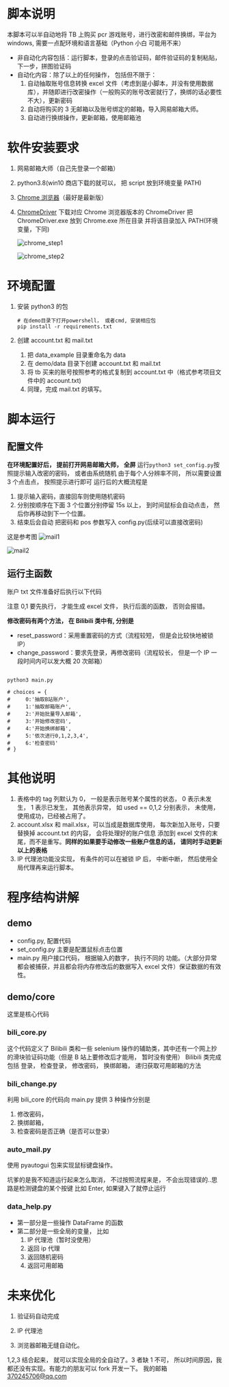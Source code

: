 # 脚本说明

本脚本可以半自动地将 TB 上购买 pcr 游戏账号，进行改密和邮件换绑，平台为 windows, 需要一点配环境和语言基础（Python 小白 可能用不来）

- 非自动化内容包括：运行脚本，登录的点击验证码，邮件验证码的复制粘贴，下一步，拼图验证码
- 自动化内容：除了以上的任何操作， 包括但不限于：
  1. 自动抽取账号信息转换 excel 文件（考虑到是小脚本，并没有使用数据库），并随即进行改密操作（一般购买的账号改密就行了，换绑的话必要性不大），更新密码
  2. 自动将购买的 3 无邮箱以及账号绑定的邮箱，导入网易邮箱大师。
  3. 自动进行换绑操作，更新邮箱，使用邮箱池

# 软件安装要求

1. 网易邮箱大师（自己先登录一个邮箱）
2. python3.8(win10 商店下载的就可以， 把 script 放到环境变量 PATH)
3. [Chrome 浏览器](https://www.google.cn/chrome/)（最好是最新版）

4. [ChromeDriver](https://npm.taobao.org/mirrors/chromedriver/)
   下载对应 Chrome 浏览器版本的 ChromeDriver
   把 ChromeDriver.exe 放到 Chrome.exe 所在目录
   并将该目录加入 PATH(环境变量，下同)

   ![chrome_step1](pictures/Chrome1.jpg)

   ![chrome_step2](pictures/Chrome2.jpg)

# 环境配置

1. 安装 python3 的包

   ```shell
   # 在demo目录下打开powershell， 或者cmd, 安装相应包
   pip install -r requirements.txt
   ```

2. 创建 account.txt 和 mail.txt
   1. 把 data_example 目录重命名为 data
   2. 在 demo/data 目录下创建 account.txt 和 mail.txt
   3. 将 tb 买来的账号按照参考的格式复制到 account.txt 中（格式参考项目文件中的 account.txt)
   4. 同理，完成 mail.txt 的填写。

# 脚本运行

## 配置文件

**在环境配置好后， 提前打开网易邮箱大师， 全屏**
运行`python3 set_config.py`按照提示输入改密的密码， 或者由系统随机
由于每个人分辨率不同， 所以需要设置 3 个点击点， 按照提示进行即可
运行后的大概流程是

1. 提示输入密码，直接回车则使用随机密码
1. 分别按顺序在下面 3 个位置分别停留 15s 以上， 到时间鼠标会自动点击， 然后你再移动到下一个位置。
1. 结束后会自动 把密码和 pos 参数写入 config.py(后续可以直接改密码)

这是参考图
![mail1](pictures/mail1.png)

![mail2](pictures/mail2.png)

## 运行主函数

账户 txt 文件准备好后执行以下代码

注意 0,1 要先执行， 才能生成 excel 文件， 执行后面的函数， 否则会报错。

**修改密码有两个方法， 在 Bilibili 类中有, 分别是**

- reset_password：采用重置密码的方式（流程较短， 但是会比较快地被锁 IP）
- change_password：要求先登录，再修改密码（流程较长， 但是一个 IP 一段时间内可以发大概 20 次邮箱）

```shell

python3 main.py

# choices = {
#     0:'抽取B站账户',
#     1:'抽取邮箱账户',
#     2:'开始批量导入邮箱',
#     3:'开始修改密码',
#     4:'开始换绑邮箱',
#     5:'依次进行0,1,2,3,4',
#     6:'检查密码'
# }

```

# 其他说明

1. 表格中的 tag 列默认为 0， 一般是表示账号某个属性的状态， 0 表示未发生， 1 表示已发生， 其他表示异常， 如 used == 0,1,2 分别表示， 未使用，使用成功，已经被占用了。
1. account.xlsx 和 mail.xlsx，可以当成是数据库使用， 每次新加入账号，只要替换掉 account.txt 的内容， 会将处理好的账户信息 添加到 excel 文件的末尾，而不是重写。**同样的如果要手动修改一些账户信息的话， 请同时手动更新以上的表格**
1. IP 代理池功能没实现， 有条件的可以在被锁 IP 后， 中断中断， 然后使用全局代理再来运行脚本。

# 程序结构讲解

## demo

- config.py, 配置代码
- set_config.py 主要是配置鼠标点击位置
- main.py 用户接口代码， 根据输入的数字， 执行不同的 功能。（大部分异常都会被捕获，并且都会将内存修改后的数据写入 excel 文件）保证数据的有效性。

## demo/core

这里是核心代码

### bili_core.py

这个代码定义了 Bilibili 类和一些 selenium 操作的辅助类，其中还有一个网上抄的滑块验证码功能（但是 B 站上要修改后才能用， 暂时没有使用）
Bilibili 类完成包括 登录， 检查登录， 修改密码， 换绑邮箱， 递归获取可用邮箱的方法

### bili_change.py

利用 bili_core 的代码向 main.py 提供 3 种操作分别是

1. 修改密码，
1. 换绑邮箱，
1. 检查密码是否正确（是否可以登录）

### auto_mail.py

使用 pyautogui 包来实现鼠标键盘操作。

坑爹的是我不知道运行起来怎么取消， 不过按照流程来是， 不会出现错误的..思路是检测键盘的某个按键 比如 Enter, 如果键入了就停止运行

### data_help.py

- 第一部分是一些操作 DataFrame 的函数
- 第二部分是一些全局的变量， 比如
  1. IP 代理池（暂时没使用）
  1. 返回 ip 代理
  1. 返回随机密码
  1. 返回可用邮箱

# 未来优化

1. 验证码自动完成

2. IP 代理池

3. 浏览器邮箱无缝自动化。

1,2,3 结合起来， 就可以实现全局的全自动了。3 者缺 1 不可， 所以时间原因，我都还没有实现。有能力的朋友可以 fork 开发一下。
我的邮箱 370245706@qq.com
